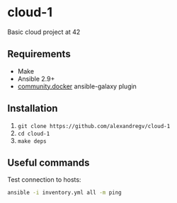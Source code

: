 # cloud-1

Basic cloud project at 42

## Requirements

* Make
* Ansible 2.9+
* [community.docker](https://galaxy.ansible.com/community/docker) ansible-galaxy plugin

## Installation

1. `git clone https://github.com/alexandregv/cloud-1`
2. `cd cloud-1`
3. `make deps`

## Useful commands

Test connection to hosts:  
```bash
ansible -i inventory.yml all -m ping
```
